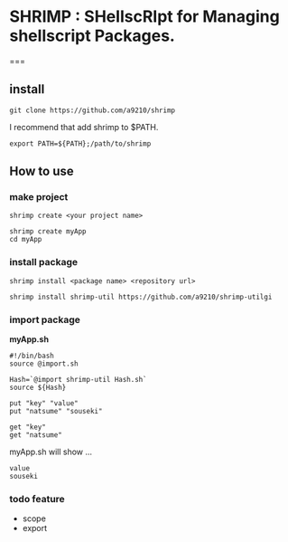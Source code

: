 # SHRIMP : **SH**ellsc**RI**pt for **M**anaging shellscript **P**ackages.

===

## install

```
git clone https://github.com/a9210/shrimp
```
I recommend that add shrimp to $PATH.
```
export PATH=${PATH};/path/to/shrimp
```

## How to use

### make project
```
shrimp create <your project name>
```
```
shrimp create myApp
cd myApp
```


### install package

```
shrimp install <package name> <repository url>
```

```
shrimp install shrimp-util https://github.com/a9210/shrimp-utilgi
```

### import package

**myApp.sh**
```
#!/bin/bash
source @import.sh

Hash=`@import shrimp-util Hash.sh`
source ${Hash}

put "key" "value"
put "natsume" "souseki"

get "key"
get "natsume"
```

myApp.sh will show ...
```
value
souseki
```

### todo feature
+ scope
+ export

